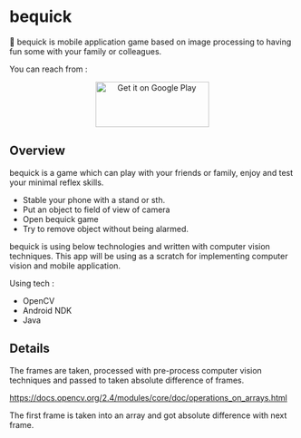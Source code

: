 # bequick

:rabbit: bequick is mobile application game based on image processing to having fun some with your family or colleagues.

You can reach from : 

<p align="center">
<a href='https://play.google.com/store/apps/details?id=com.ayvision.aycicek.bequick&hl=en&pcampaignid=pcampaignidMKT-Other-global-all-co-prtnr-py-PartBadge-Mar2515-1'><img  width="200" height="80" alt='Get it on Google Play' src='https://play.google.com/intl/en_us/badges/static/images/badges/en_badge_web_generic.png'/></a>
</p>

## Overview

bequick is a game which can play with your friends or family, enjoy and test your minimal reflex skills. 

* Stable your phone with a stand or sth.
* Put an object to field of view of camera
* Open bequick game
* Try to remove object without being alarmed.

bequick is using below technologies and written with computer vision techniques. This app will be using as a scratch for implementing computer vision and mobile application.

Using tech :

* OpenCV
* Android NDK
* Java

## Details

The frames are taken, processed with pre-process computer vision techniques and passed to taken absolute difference of frames.

https://docs.opencv.org/2.4/modules/core/doc/operations_on_arrays.html

The first frame is taken into an array and got absolute difference with next frame.







